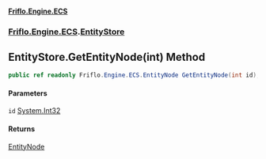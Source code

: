 #### [Friflo.Engine.ECS](index.md 'index')
### [Friflo.Engine.ECS](Friflo.Engine.ECS.md 'Friflo.Engine.ECS').[EntityStore](EntityStore.md 'Friflo.Engine.ECS.EntityStore')

## EntityStore.GetEntityNode(int) Method

```csharp
public ref readonly Friflo.Engine.ECS.EntityNode GetEntityNode(int id);
```
#### Parameters

<a name='Friflo.Engine.ECS.EntityStore.GetEntityNode(int).id'></a>

`id` [System.Int32](https://docs.microsoft.com/en-us/dotnet/api/System.Int32 'System.Int32')

#### Returns
[EntityNode](EntityNode.md 'Friflo.Engine.ECS.EntityNode')
